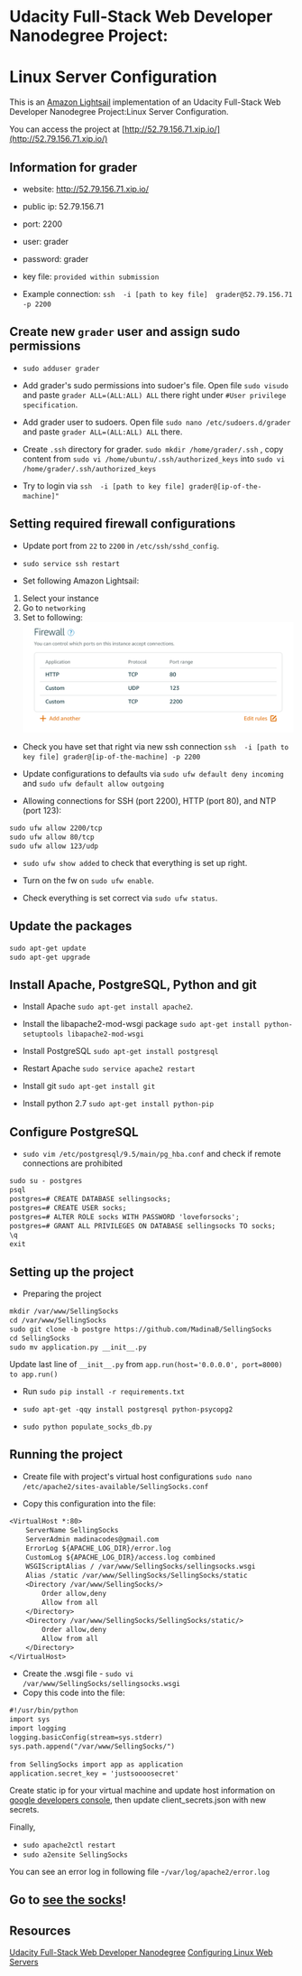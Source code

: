
#  Udacity Full-Stack Web Developer Nanodegree Project: 
#  Linux Server Configuration

This is an [Amazon Lightsail](https://lightsail.aws.amazon.com) implementation of an Udacity Full-Stack Web Developer Nanodegree Project:Linux Server Configuration.

You can access the project at [http://52.79.156.71.xip.io/](http://52.79.156.71.xip.io/)

## Information for grader

* website: http://52.79.156.71.xip.io/
* public ip: 52.79.156.71
* port: 2200
* user: grader
* password: grader
* key file: `provided within submission`

* Example connection:
`ssh  -i [path to key file]  grader@52.79.156.71 -p 2200`

## Create new `grader` user and assign sudo permissions

*  ```sudo adduser grader```

* Add grader's sudo permissions into sudoer's file. Open  file `sudo visudo` and paste `grader ALL=(ALL:ALL) ALL` there right under `#User privilege specification`.

*  Add grader user to sudoers. Open  file `sudo nano /etc/sudoers.d/grader` and paste `grader ALL=(ALL:ALL) ALL` there.

*  Create `.ssh` directory for grader. `sudo mkdir /home/grader/.ssh` , copy content from `sudo vi /home/ubuntu/.ssh/authorized_keys` into `sudo vi /home/grader/.ssh/authorized_keys`

* Try to login via `ssh  -i [path to key file] grader@[ip-of-the-machine]"`


## Setting required firewall configurations

* Update port from `22` to `2200` in `/etc/ssh/sshd_config`.

* `sudo service ssh restart`

* Set following Amazon Lightsail:
1. Select your instance
2. Go to  `networking`
3. Set to following:
![ ](demo/demo.png)

* Check you have set that right via new ssh connection `ssh  -i [path to key file] grader@[ip-of-the-machine] -p 2200`

* Update configurations to defaults via `sudo ufw default deny incoming`  and `sudo ufw default allow outgoing`

* Allowing connections for SSH (port 2200), HTTP (port 80), and NTP (port 123):
```
sudo ufw allow 2200/tcp
sudo ufw allow 80/tcp 
sudo ufw allow 123/udp
```
* `sudo ufw show added` to check that everything is set up right.

* Turn on the fw on `sudo ufw enable`.

* Check everything is set correct via `sudo ufw status`.


## Update the packages

```
sudo apt-get update
sudo apt-get upgrade
```

## Install Apache, PostgreSQL, Python and git

* Install Apache `sudo apt-get install apache2`.

* Install the libapache2-mod-wsgi package  `sudo apt-get install python-setuptools libapache2-mod-wsgi`

* Install PostgreSQL  `sudo apt-get install postgresql`

* Restart Apache `sudo service apache2 restart`

* Install git `sudo apt-get install git`

* Install python 2.7 `sudo apt-get install python-pip `


## Configure PostgreSQL


*  `sudo vim /etc/postgresql/9.5/main/pg_hba.conf` and  check if remote connections are prohibited

```
sudo su - postgres 
psql
postgres=# CREATE DATABASE sellingsocks;
postgres=# CREATE USER socks;
postgres=# ALTER ROLE socks WITH PASSWORD 'loveforsocks';
postgres=# GRANT ALL PRIVILEGES ON DATABASE sellingsocks TO socks;
\q
exit
```

## Setting up the project

* Preparing the project
```
mkdir /var/www/SellingSocks
cd /var/www/SellingSocks
sudo git clone -b postgre https://github.com/MadinaB/SellingSocks
cd SellingSocks
sudo mv application.py __init__.py
```
Update last line of  `__init__.py` from `app.run(host='0.0.0.0', port=8000) to app.run()`

* Run `sudo pip install -r requirements.txt`

* `sudo apt-get -qqy install postgresql python-psycopg2`

* `sudo python populate_socks_db.py`


## Running the project

* Create file with project's virtual host configurations `sudo nano /etc/apache2/sites-available/SellingSocks.conf`

* Copy this configuration into the file:
```
<VirtualHost *:80>
    ServerName SellingSocks
    ServerAdmin madinacodes@gmail.com
    ErrorLog ${APACHE_LOG_DIR}/error.log
    CustomLog ${APACHE_LOG_DIR}/access.log combined
    WSGIScriptAlias / /var/www/SellingSocks/sellingsocks.wsgi
    Alias /static /var/www/SellingSocks/SellingSocks/static
    <Directory /var/www/SellingSocks/>
        Order allow,deny
        Allow from all
    </Directory>
    <Directory /var/www/SellingSocks/SellingSocks/static/>
        Order allow,deny
        Allow from all
    </Directory>
</VirtualHost>
```

* Create the .wsgi file - `sudo vi /var/www/SellingSocks/sellingsocks.wsgi`
* Copy this code into the file:
```
#!/usr/bin/python
import sys
import logging
logging.basicConfig(stream=sys.stderr)
sys.path.append("/var/www/SellingSocks/")

from SellingSocks import app as application
application.secret_key = 'justsoooosecret'
```

Create static ip for your virtual machine and update host information on [google developers console](https://console.developers.google.com/apis/credentials/oauthclient/), then update client_secrets.json with new secrets.


Finally,

* `sudo apache2ctl restart`
* `sudo a2ensite SellingSocks`

You can see an error log in following file -`/var/log/apache2/error.log`




## Go to [see the socks](http://52.79.156.71.xip.io/)!



## Resources

[Udacity Full-Stack Web Developer Nanodegree](https://classroom.udacity.com/nanodegrees/nd004)
[Configuring Linux Web Servers](https://classroom.udacity.com/courses/ud299)
